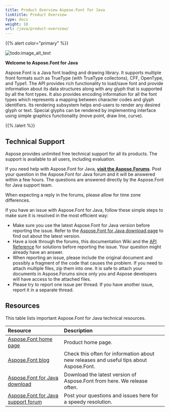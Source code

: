 ```yaml
---
title: Product Overview Aspose.Font for Java
linktitle: Product Overview 
type: docs
weight: 10
url: /java/product-overview/
---
```


{{% alert color="primary" %}}

![todo:image_alt_text](product-overview_1.png)

**Welcome to Aspose.Font for Java**

Aspose.Font is a Java font loading and drawing library. It supports multiple front formats such as TrueType (with TrueType collectons), CFF, OpenType, and Type1. The API provides rich functionality to load/save font and provide information about its data structures along with any glyph that is supported by all the font types. It also provides encoding information for all the font types which represents a mapping between character codes and glyph identifiers. Its rendering subsystem helps end-users to render any desired glyph or text. Special glyphs can be rendered by implementing interface using simple graphics functionality (move point, draw line, curve).

{{% /alert %}}

## **Technical Support**
Aspose provides unlimited free technical support for all its products. The support is available to all users, including evaluation.

If you need help with Aspose.Font for Java, [**visit the Aspose.Forums**](https://forum.aspose.com/c/font/41). Post your question in the Aspose.Font for Java forum and it will be answered within a few hours. The questions are answered directly by the Aspose.Font for Java support team.

When expecting a reply in the forums, please allow for time zone differences.

If you have an issue with Aspose.Font for Java, follow these simple steps to make sure it is resolved in the most efficient way:

- Make sure you use the latest Aspose.Font for Java version before reporting the issue. Refer to the [Aspose.Font for Java download page](https://www.nuget.org/packages/Aspose.Font/) to find out about the latest version.
- Have a look through the forums, this documentation Wiki and the [API Reference](https://apireference.aspose.com/font/java) for solutions before reporting the issue. Your question might already have an answer.
- When reporting an issue, please include the original document and possibly a fragment of the code that causes the problem. If you need to attach multiple files, zip them into one. It is safe to attach your documents in Aspose.Forums since only you and Aspose developers will have access to the attached files.
- Please try to report one issue per thread. If you have another issue, report it in a separate thread.
## **Resources**
This table lists important Aspose.Font for Java technical resources.

|**Resource**|**Description**|
| :- | :- |
|[Aspose.Font home page](https://products.aspose.com/font/java)|Product home page.|
|[Aspose.Font blog](https://blog.aspose.com/category/font/)|Check this often for information about new releases and useful tips about Aspose.Font.|
|[Aspose.Font for Java download](https://www.nuget.org/packages/Aspose.font/)|Download the latest version of Aspose.Font from here. We release often.|
|[Aspose.Font for Java support forum](https://forum.aspose.com/c/font/41)|Post your questions and issues here for a speedy resolution.|
